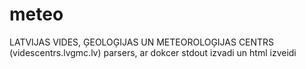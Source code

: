 # meteo
LATVIJAS VIDES, ĢEOLOĢIJAS UN METEOROLOĢIJAS CENTRS (videscentrs.lvgmc.lv) parsers, ar dokcer stdout izvadi un html izveidi
